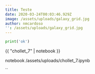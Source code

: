 ```yaml
---
title: Teste
date: 2020-03-24T00:03:46.929Z
image: /assets/uploads/galaxy_grid.jpg
author: nmcardoso
'': /assets/uploads/galaxy_grid.jpg
---
```

```python
print('ok')
```

{{ "chollet_7" | notebook }}

notebook /assets/uploads/chollet_7.ipynb

``